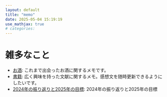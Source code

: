 ```yaml
---
layout: default
title: "memo"
date: 2025-05-04 15:19:19
use_mathjax: true
# categories:
---
```


# 雑多なこと

- [お酒](./alcohol.html): これまで出会ったお酒に関するメモです。
- [書籍](./books.html):
  広く興味を持った文献に関するメモ。感想文を随時更新できるようにしたいです。
- [2024年の振り返りと2025年の目標](./2024-2025.html):
  2024年の振り返りと2025年の目標

